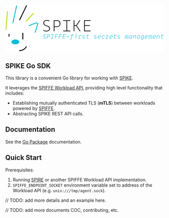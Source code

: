 ![SPIKE](assets/spike-banner-lg.png)


## SPIKE Go SDK

This library is a convenient Go library for working with [SPIKE](https://spike.ist/).

It leverages the [SPIFFE Workload API](https://github.com/spiffe/spiffe/blob/main/standards/SPIFFE_Workload_API.md), 
providing high level functionality that includes:
* Establishing mutually authenticated TLS (__mTLS__) between workloads powered by [SPIFFE](https://spiffe.io).
* Abstracting SPIKE REST API calls.

## Documentation

See the [Go Package](https://pkg.go.dev/github.com/spiffe/spike-sdk-go) 
documentation.

## Quick Start

Prerequisites:
1. Running [SPIRE](https://spiffe.io/spire/) or another SPIFFE Workload API
   implementation.
2. `SPIFFE_ENDPOINT_SOCKET` environment variable set to address of the Workload
   API (e.g. `unix:///tmp/agent.sock`). 

// TODO: add more details and an example here.

// TODO: add more documents COC, contributing, etc.